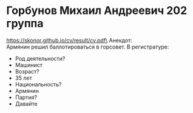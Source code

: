 # Горбунов Михаил Андреевич 202 группа
https://skonor.github.io/cv/result/cv.pdf\
Анекдот:\
Армянин решил баллотироваться в горсовет. В регистратуре: 
- Род деятельности? 
- Машинист 
- Возраст? 
- 35 лет 
- Национальность? 
- Армянин 
- Партия? 
- Давайте

